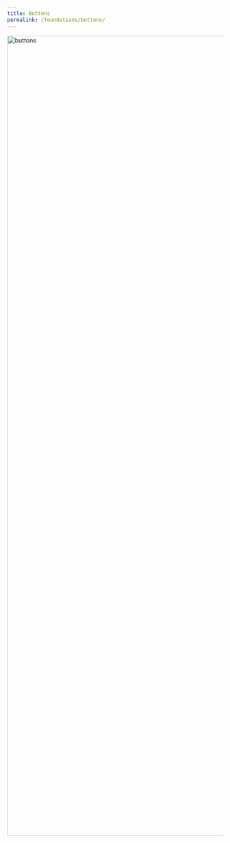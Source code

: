 ```yaml
---
title: Buttons
permalink: /foundations/buttons/
---
```

<img src="https://s3.amazonaws.com/theknot.com/union/tk-buttons_2x.png" alt="buttons" height="1869" width="967">

